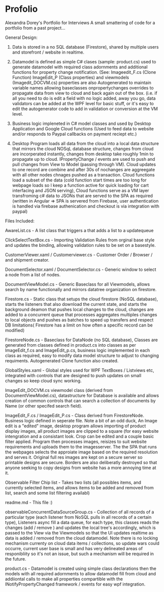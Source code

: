 # Profolio

Alexandra Dorey's Portfolio for Interviews
A small smattering of code for a portfolio from a past project...

General Design: 

1. Data is stored in a no SQL database (Firestore), shared by multiple users and storefront / website in realtime. 

2. Datamodel is defined as simple C# clases (sample: product.cs) used to generate datamodel with required class adornments and additional functions for property change notification. (See: Imageedit_F.cs (Clone Function) ImageEdit_P (Class properties) and viewmodels (Imagedit_DOCVM.cs) properties are also Autogenerated to maintain variable names allowing baseclasses onpropertychanges overrides to propagate data from view to cloud and back again out of the box. (i.e. if all you need to do is edit a field with no logic added, away you go, data validators can be added at the WPF level for basic stuff, or it's easy to edit the autogenerator code to add in validation or conversion at the VM level. 
 
3. Business logic impleneted in C# model classes and used by Desktop Application and Google Cloud functions (Used to feed data to website and/or responds to Paypal callbacks on payment reciept etc.) 

4. Desktop Program loads all data from the cloud into a local data structure that mirrors the cloud NOSqL database structure, changes from cloud are incorperated instantly, changes from desktop take roughly 1min to propagate up to cloud. IPropertyChange / events are used to push and pull changes from View to Model (passing through VM). Cloud updates to one record are combine and after 30s of nochanges are aggreegate with all other  nodes chnages pushed as a transaction. Cloud functions load a subset of the data (cold function start times are too long for webpage loads so I keep a function active for quick loading for cart interfacing and JSON serving), Cloud functions serve as a VM layer transfroming c# data to JSONs that are served to the SPA as required (written in Angular => SPA is servered from Firebase, user authentication is handled via firebase authenication and checkout is via integration with paypal)

Files Included:

AwareList.cs - A list class that triggers a that adds a list to a updatequeue

ClickSelectTextBox.cs - Importing Validation Rules from orginal base style and updates the binding, allowing validation rules to be set on a basestyle.

CustomerViewer.xaml / Customerviewer.cs - Customer Order / Browser / and shipment creator.

DocumentSelector.xaml / DocumentSelector.cs - Generic window to select a node from a list of nodes.

DocumentViewModel.cs - Generic Baseclass for all Viewmodels, allows search by name functionally and mirrors datatree organization on firestore.

Firestore.cs - Static class that setups the cloud firestore (NoSQL database), starts the listeners that also download the current state, and starts the background deamon that pushes local changes to the cloud, changes are added to a concurrent queue that processes aggregates multiples changes to local objects and pushes as batches to speed up transfers and respect DB limitations( Firestore has a limit on how often a specific record can be modified)

FirestoreNode.cs - Baseclass for DataNode (no SQL database), Classes are generated from classes defined in product.cs into classes as per ImageEdit_f.cs and ImageEdit_p.cs, business logic implemented in each class as required, easy to modify data model structure to adjust to changing requiments. Autogenerated Clone function also created.

GlobalStyles.xaml - Global styles used for WPF TextBoxes / Listviews etc, integrated with controls that are designed to push updates on small changes so keep cloud sync working. 

ImageEdit_DOCVM.cs viewmodel class (derived from DocumentViewModel.cs), datastructure for Database is available and allows creation of common controls that can search a collection of documents by Name (or other specifed search field).

ImageEdit_F.cs / ImageEdit_P.cs - Class derived from FirestoreNode. Business logic defined in seperate file. Note a bit of an odd duck, An Image edit is a "edited" image, desktop program allows importing of product display images, all product images are clipped to a square (for easy website intengration and a consistant look. Crop can be edited and a couple basic filter applied. Program then processes images, reisizes to suit website requirements and uploads them to the imagesserver. The the SPA that runs the webpages selects the approiate image based on the required resolution and serves it. Original full res images are kept on a secure server so printable designs are secure. Borders are also deliberatly destroyed so that anyone seeking to copy designs from website has a more annoying time at it. 

Observable Filter Chip list - Takes two lists (all possibles items, and currently selected items, and allows items to be added and removed from list, search and some list filtering availabl)

readme.md - This file :)

observableConcurrentDataSourceGroup.cs - Collection of all records of a particular type (each listener from NoSQL pulls in all records of a certain type), Listeners async fill a data queue, for each type, this classes reads the changes (add / remove ) and updates the local tree's accordingly, which is passed to the View via the Viewmodels so that the UI updates realtime as data is added / removed from the cloud datamodel. Note there is no locking mechanism currenty on cloud data items / collections, so update wars could occurre, current user base is small and has very delineated areas of responibliity so it's not an issue, but such a mechanism will be required in the future. 

product.cs - Datamodel is created using simple class declarations then the models with all required adornments to allow datamodel fill from cloud and addiiontal calls to make all properties compartible with the INotifyPropertyChanged framework / events for easy wpf integration.


